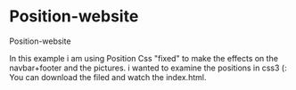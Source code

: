 # Position-website
Position-website

In this example i am using Position Css "fixed" to make the effects on the navbar+footer and the pictures.
i wanted to examine the positions in css3 (:
You can download the filed and watch the index.html.
